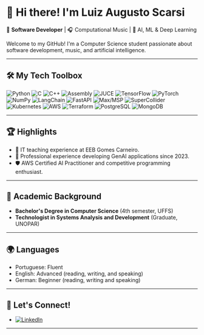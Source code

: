 # 👋 Hi there! I'm Luiz Augusto Scarsi

🚀 **Software Developer** | 🎧 Computational Music | 🤖 AI, ML & Deep Learning  

Welcome to my GitHub! I'm a Computer Science student passionate about software development, music, and artificial intelligence.

---

## 🛠️ My Tech Toolbox  

![Python](https://img.shields.io/badge/-Python-3776AB?style=flat-square&logo=python&logoColor=white)
![C](https://img.shields.io/badge/-C-A8B9CC?style=flat-square&logo=c&logoColor=white)
![C++](https://img.shields.io/badge/-C++-00599C?style=flat-square&logo=c%2B%2B&logoColor=white)
![Assembly](https://img.shields.io/badge/-Assembly-525252?style=flat-square&logo=assembly&logoColor=white)
![JUCE](https://img.shields.io/badge/-JUCE-2A2A2A?style=flat-square&logo=juce&logoColor=white)
![TensorFlow](https://img.shields.io/badge/-TensorFlow-FF6F00?style=flat-square&logo=tensorflow&logoColor=white)
![PyTorch](https://img.shields.io/badge/-PyTorch-EE4C2C?style=flat-square&logo=pytorch&logoColor=white)
![NumPy](https://img.shields.io/badge/-NumPy-013243?style=flat-square&logo=numpy&logoColor=white)
![LangChain](https://img.shields.io/badge/-LangChain-005AE0?style=flat-square&logo=chainlink&logoColor=white)
![FastAPI](https://img.shields.io/badge/-FastAPI-005571?style=flat-square&logo=fastapi&logoColor=white)
![Max/MSP](https://img.shields.io/badge/-Max/MSP-000000?style=flat-square&logo=max&logoColor=white)
![SuperCollider](https://img.shields.io/badge/-SuperCollider-5A5A5A?style=flat-square&logo=supercollider&logoColor=white)
![Kubernetes](https://img.shields.io/badge/-Kubernetes-326CE5?style=flat-square&logo=kubernetes&logoColor=white)
![AWS](https://img.shields.io/badge/-AWS-232F3E?style=flat-square&logo=amazon-aws&logoColor=white)
![Terraform](https://img.shields.io/badge/-Terraform-623CE4?style=flat-square&logo=terraform&logoColor=white)
![PostgreSQL](https://img.shields.io/badge/-PostgreSQL-336791?style=flat-square&logo=postgresql&logoColor=white)
![MongoDB](https://img.shields.io/badge/-MongoDB-47A248?style=flat-square&logo=mongodb&logoColor=white)

---

## 🏆 Highlights  
- 🏫 IT teaching experience at EEB Gomes Carneiro.  
- 🌟 Professional experience developing GenAI applications since 2023.  
- 🛡️ AWS Certified AI Practitioner and competitive programming enthusiast.  

---

## 📜 Academic Background  
- **Bachelor's Degree in Computer Science** (4th semester, UFFS)  
- **Technologist in Systems Analysis and Development** (Graduate, UNOPAR)  

---

## 🌍 Languages  
- Portuguese: Fluent
- English: Advanced (reading, writing, and speaking)
- German: Beginner (reading, writing and speaking)

---

## 💬 Let's Connect!  
- [![LinkedIn](https://img.shields.io/badge/-LinkedIn-0A66C2?style=flat-square&logo=linkedin&logoColor=white)](https://www.linkedin.com/in/luiz-augusto-scarsi/)  

---

